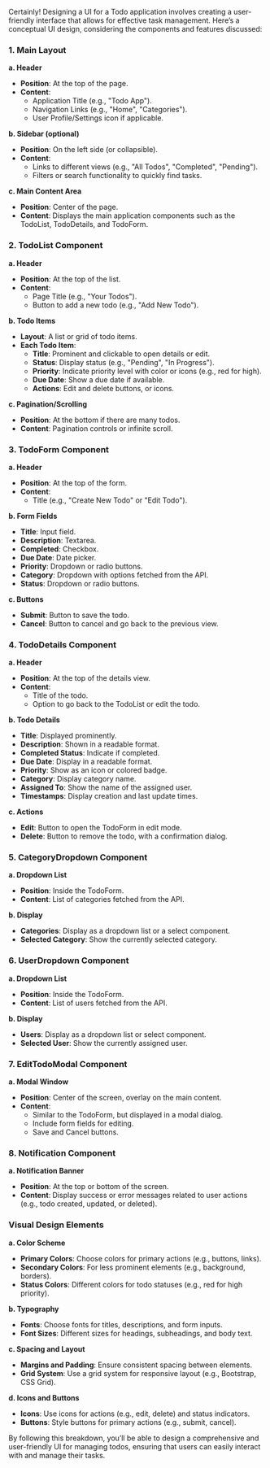 Certainly! Designing a UI for a Todo application involves creating a user-friendly interface that allows for effective task management. Here’s a conceptual UI design, considering the components and features discussed:

### **1. Main Layout**

**a. Header**
- **Position**: At the top of the page.
- **Content**: 
  - Application Title (e.g., "Todo App").
  - Navigation Links (e.g., "Home", "Categories").
  - User Profile/Settings icon if applicable.

**b. Sidebar (optional)**
- **Position**: On the left side (or collapsible).
- **Content**:
  - Links to different views (e.g., "All Todos", "Completed", "Pending").
  - Filters or search functionality to quickly find tasks.

**c. Main Content Area**
- **Position**: Center of the page.
- **Content**: Displays the main application components such as the TodoList, TodoDetails, and TodoForm.

### **2. TodoList Component**

**a. Header**
- **Position**: At the top of the list.
- **Content**:
  - Page Title (e.g., "Your Todos").
  - Button to add a new todo (e.g., "Add New Todo").

**b. Todo Items**
- **Layout**: A list or grid of todo items.
- **Each Todo Item**:
  - **Title**: Prominent and clickable to open details or edit.
  - **Status**: Display status (e.g., "Pending", "In Progress").
  - **Priority**: Indicate priority level with color or icons (e.g., red for high).
  - **Due Date**: Show a due date if available.
  - **Actions**: Edit and delete buttons, or icons.

**c. Pagination/Scrolling**
- **Position**: At the bottom if there are many todos.
- **Content**: Pagination controls or infinite scroll.

### **3. TodoForm Component**

**a. Header**
- **Position**: At the top of the form.
- **Content**:
  - Title (e.g., "Create New Todo" or "Edit Todo").

**b. Form Fields**
- **Title**: Input field.
- **Description**: Textarea.
- **Completed**: Checkbox.
- **Due Date**: Date picker.
- **Priority**: Dropdown or radio buttons.
- **Category**: Dropdown with options fetched from the API.
- **Status**: Dropdown or radio buttons.

**c. Buttons**
- **Submit**: Button to save the todo.
- **Cancel**: Button to cancel and go back to the previous view.

### **4. TodoDetails Component**

**a. Header**
- **Position**: At the top of the details view.
- **Content**:
  - Title of the todo.
  - Option to go back to the TodoList or edit the todo.

**b. Todo Details**
- **Title**: Displayed prominently.
- **Description**: Shown in a readable format.
- **Completed Status**: Indicate if completed.
- **Due Date**: Display in a readable format.
- **Priority**: Show as an icon or colored badge.
- **Category**: Display category name.
- **Assigned To**: Show the name of the assigned user.
- **Timestamps**: Display creation and last update times.

**c. Actions**
- **Edit**: Button to open the TodoForm in edit mode.
- **Delete**: Button to remove the todo, with a confirmation dialog.

### **5. CategoryDropdown Component**

**a. Dropdown List**
- **Position**: Inside the TodoForm.
- **Content**: List of categories fetched from the API.

**b. Display**
- **Categories**: Display as a dropdown list or a select component.
- **Selected Category**: Show the currently selected category.

### **6. UserDropdown Component**

**a. Dropdown List**
- **Position**: Inside the TodoForm.
- **Content**: List of users fetched from the API.

**b. Display**
- **Users**: Display as a dropdown list or select component.
- **Selected User**: Show the currently assigned user.

### **7. EditTodoModal Component**

**a. Modal Window**
- **Position**: Center of the screen, overlay on the main content.
- **Content**:
  - Similar to the TodoForm, but displayed in a modal dialog.
  - Include form fields for editing.
  - Save and Cancel buttons.

### **8. Notification Component**

**a. Notification Banner**
- **Position**: At the top or bottom of the screen.
- **Content**: Display success or error messages related to user actions (e.g., todo created, updated, or deleted).

### **Visual Design Elements**

**a. Color Scheme**
- **Primary Colors**: Choose colors for primary actions (e.g., buttons, links).
- **Secondary Colors**: For less prominent elements (e.g., background, borders).
- **Status Colors**: Different colors for todo statuses (e.g., red for high priority).

**b. Typography**
- **Fonts**: Choose fonts for titles, descriptions, and form inputs.
- **Font Sizes**: Different sizes for headings, subheadings, and body text.

**c. Spacing and Layout**
- **Margins and Padding**: Ensure consistent spacing between elements.
- **Grid System**: Use a grid system for responsive layout (e.g., Bootstrap, CSS Grid).

**d. Icons and Buttons**
- **Icons**: Use icons for actions (e.g., edit, delete) and status indicators.
- **Buttons**: Style buttons for primary actions (e.g., submit, cancel).

By following this breakdown, you’ll be able to design a comprehensive and user-friendly UI for managing todos, ensuring that users can easily interact with and manage their tasks.
